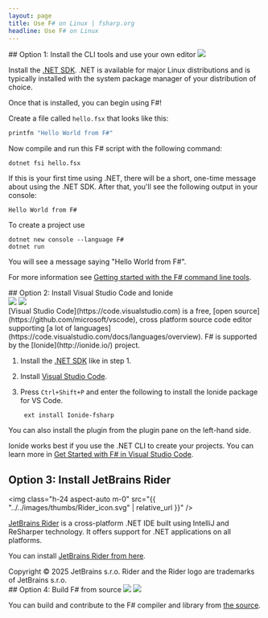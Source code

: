 ```yaml
---
layout: page
title: Use F# on Linux | fsharp.org
headline: Use F# on Linux
---
```


<div class="space-y-4 sm:space-y-8 lg:space-y-12">
<article markdown=1 class="prose-card">
## Option 1: Install the CLI tools and use your own editor
<img class="w-24 h-24 m-0" src="{{ '../../images/thumbs/NET_Core_Logo.svg' | relative_url }}" />

Install the [.NET SDK](https://dotnet.microsoft.com/download). .NET is available for major Linux distributions and is typically installed with the system package manager of your distribution of choice.

Once that is installed, you can begin using F#!

Create a file called `hello.fsx` that looks like this:

```fsharp
printfn "Hello World from F#"
```

Now compile and run this F# script with the following command:

```
dotnet fsi hello.fsx
```

If this is your first time using .NET, there will be a short, one-time message about using the .NET SDK. After that, you'll see the following output in your console:

```
Hello World from F#
```

To create a project use

```
dotnet new console --language F#
dotnet run
```

You will see a message saying "Hello World from F#".

For more information see [Getting started with the F# command line tools](https://docs.microsoft.com/dotnet/fsharp/get-started/get-started-command-line).

</article>
<article markdown=1 class="prose-card">
## Option 2: Install Visual Studio Code and Ionide
<div class="flex flex-row gap-4 items-center">
<img class="h-24 aspect-auto m-0" src="{{ '../../images/thumbs/Visual_Studio_Code_1.35_icon.svg' | relative_url }}" />
<i class="fa-solid fa-plus fa-xl"></i>
<img class="h-24 aspect-auto m-0" src="{{ '../../images/thumbs/ionide_logo.png' | relative_url }}" />
</div>
[Visual Studio Code](https://code.visualstudio.com) is a free, [open source](https://github.com/microsoft/vscode), cross platform source code editor
supporting [a lot of languages](https://code.visualstudio.com/docs/languages/overview).
F# is supported by the [Ionide](http://ionide.io/) project.

1. Install the [.NET SDK](https://dotnet.microsoft.com/download) like in step 1.

2. Install [Visual Studio Code](https://code.visualstudio.com/download).

3. Press `Ctrl+Shift+P` and enter the following to install the Ionide package for VS Code.

        ext install Ionide-fsharp

You can also install the plugin from the plugin pane on the left-hand side.

Ionide works best if you use the .NET CLI to create your projects. You can learn more in [Get Started with F# in Visual Studio Code](https://docs.microsoft.com/dotnet/fsharp/get-started/get-started-vscode).

</article>
<article markdown=1 class="prose-card">

## Option 3: Install JetBrains Rider

<img class="h-24 aspect-auto m-0" src="{{ "../../images/thumbs/Rider_icon.svg" | relative_url }}" />

[JetBrains Rider](https://www.jetbrains.com/rider) is a cross-platform .NET IDE built using IntelliJ and ReSharper technology. It offers support for .NET applications on all platforms.

You can install [JetBrains Rider from here](https://www.jetbrains.com/rider/download/).

  <figcaption class="text-xs text-pretty">
Copyright © 2025 JetBrains s.r.o. Rider and the Rider logo are trademarks of JetBrains s.r.o.
  </figcaption>

</article>
<article markdown=1 class="prose-card">
## Option 4: Build F# from source
<img class="h-24 aspect-auto m-0 dark:hidden" src="{{ "../../images/thumbs/github-mark.svg" | relative_url }}" />
<img class="h-24 aspect-auto m-0 hidden dark:block" src="{{ "../../images/thumbs/github-mark-white.svg" | relative_url }}" />

You can build and contribute to the F# compiler and library from [the source](https://github.com/dotnet/fsharp).
</article>
